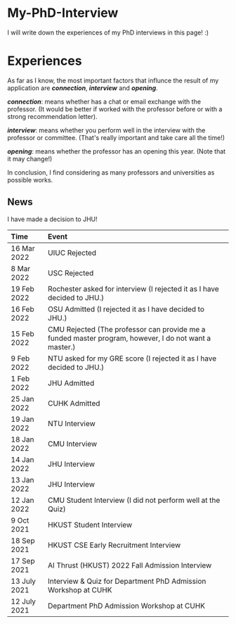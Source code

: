 # My-PhD-Interview

I will write down the experiences of my PhD interviews in this page!
:)

# Experiences
As far as I know, the most important factors that influnce the result of my application are ***connection***, ***interview*** and ***opening***.

***connection***: means whether has a chat or email exchange with the professor. (It would be better if worked with the professor before or with a strong recommendation letter).

***interview***: means whether you perform well in the interview with the professor or committee. (That's really important and take care all the time!)

***opening***: means whether the professor has an opening this year. (Note that it may change!)

In conclusion, I find considering as many professors and universities as possible works.


## News
I have made a decision to JHU!

|Time|Event|
| :-----|:----- |
|16 Mar 2022 | UIUC Rejected|
|8 Mar 2022 | USC Rejected|
|19 Feb 2022 | Rochester asked for interview (I rejected it as I have decided to JHU.)|
|16 Feb 2022 | OSU Admitted (I rejected it as I have decided to JHU.)|
|15 Feb 2022 | CMU Rejected (The professor can provide me a funded master program, however, I do not want a master.)|
|9 Feb 2022 | NTU asked for my GRE score (I rejected it as I have decided to JHU.)|
|1 Feb 2022 | JHU Admitted|
|25 Jan 2022 | CUHK Admitted|
|19 Jan 2022 | NTU Interview|
|18 Jan 2022 | CMU Interview|
|14 Jan 2022 | JHU Interview|
|13 Jan 2022 | JHU Interview|
|12 Jan 2022 | CMU Student Interview (I did not perform well at the Quiz)|
|9 Oct 2021 | HKUST Student Interview|
|18 Sep 2021 | HKUST CSE Early Recruitment Interview|
|17 Sep 2021 | AI Thrust (HKUST) 2022 Fall Admission Interview|
|13 July 2021 | Interview & Quiz for Department PhD Admission Workshop at CUHK|
|12 July 2021 | Department PhD Admission Workshop at CUHK|
